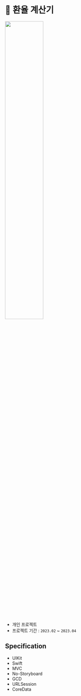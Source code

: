 # 💸 환율 계산기


<img src = "https://user-images.githubusercontent.com/83093525/230820741-898995de-16ca-4f6a-9dbb-c291e650d2d6.jpg" width="50%" height="50%">

- 개인 프로젝트
- 프로젝트 기간 : `2023.02` ~ `2023.04`

## Specification
- UIKit
- Swift
- MVC
- No-Storyboard
- GCD
- URLSession
- CoreData

